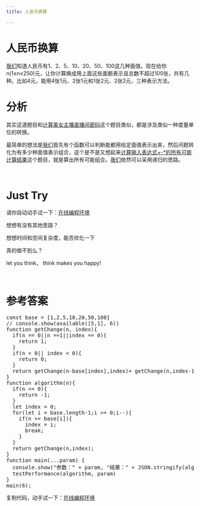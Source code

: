 ```yaml
---
title: 人民币换算

---
```


# 人民币换算

[我们](https://www.w3cdoc.com)知道人民币有1、2、5、10、20、50、100这几种面值。现在给你n(1≤n≤250)元，让你计算换成用上面这些面额表示且总数不超过100张，共有几种。比如4元，能用4张1元、2张1元和1张2元、2张2元，三种表示方法。

# 分析

其实这道题目和[计算美女主播直播间密码][1]这个题目类似，都是涉及类似一种度量单位的转换。

最简单的想法是[我们](https://www.w3cdoc.com)首先有个函数可以判断能都用给定面值表示出来，然后问题转化为有多少种面值表示组合，这个是不是又想起来[计算输入表达式+-*的所有可能计算结果][2]这个题目，就是算出所有可能组合。[我们](https://www.w3cdoc.com)依然可以采用递归的思路。

&nbsp;

# Just Try

请你自动动手试一下：[在线编程环境][3]

想想有没有其他思路？

想想时间和空间复杂度，能否优化一下

真的做不到么？

let you think， think makes you happy!

&nbsp;

# 参考答案

<pre class="EnlighterJSRAW" data-enlighter-language="null">const base = [1,2,5,10,20,50,100]
// console.show(available([5,1], 6))
function getChange(n, index){
  if(n == 0||n ==1||index == 0){
    return 1;
  }
  if(n &lt; 0|| index &lt; 0){
    return 0;
  }
  return getChange(n-base[index],index)+ getChange(n,index-1);
}
function algorithm(n){
  if(n &lt;= 0){
    return -1;
  }
  let index = 0;
  for(let i = base.length-1;i &gt;= 0;i--){
    if(n &gt;= base[i]){
      index = i;
      break;
    }
  }
  return getChange(n,index);
}
function main(...param) {
  console.show("参数：" + param, "结果：" + JSON.stringify(algorithm(param)))
  testPerformance(algorithm, param)
}
main(6);</pre>

复制代码，动手试一下：[在线编程环境][4]

 [1]: https://www.f2e123.com/algorithm/4257.html
 [2]: https://www.f2e123.com/algorithm/4279.html
 [3]: https://www.f2e123.com/code?code=algorithm&pid=4296
 [4]: https://www.f2e123.com/code?pid=4296
